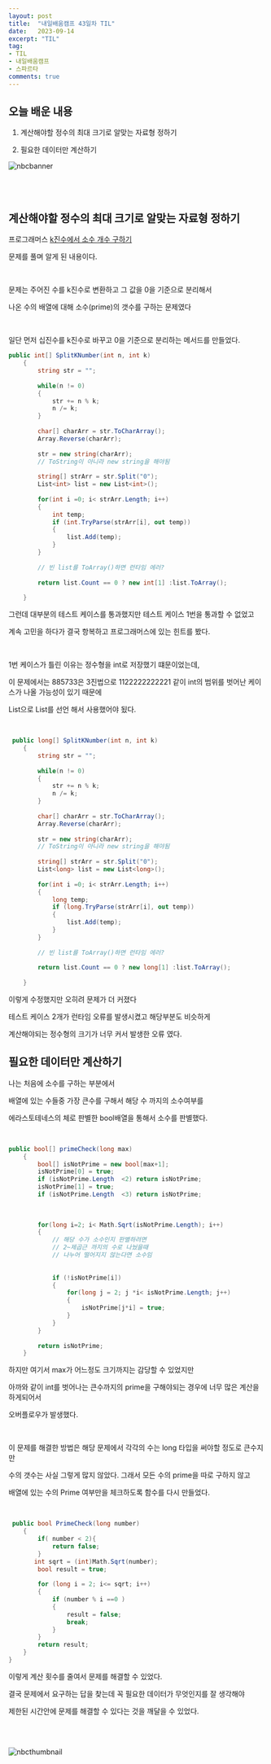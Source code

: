 ```yaml
---
layout: post
title:  "내일배움캠프 43일차 TIL"
date:   2023-09-14
excerpt: "TIL"
tag:
- TIL
- 내일배움캠프
- 스파르타
comments: true
---
```


## 오늘 배운 내용

1. 계산해야할 정수의 최대 크기로 알맞는 자료형 정하기

2. 필요한 데이터만 계산하기


![nbcbanner](/assets/img/TILbanner.png)

<br/>
<br/>

## 계산해야할 정수의 최대 크기로 알맞는 자료형 정하기

프로그래머스 [k진수에서 소수 개수 구하기](https://school.programmers.co.kr/learn/courses/30/lessons/92335)

문제를 풀며 알게 된 내용이다.

<br/>

문제는 주어진 수를 k진수로 변환하고 그 값을 0을 기준으로 분리해서

나온 수의 배열에 대해 소수(prime)의 갯수를 구하는 문제였다

<br/>

일단 먼저 십진수를 k진수로 바꾸고 0을 기준으로 분리하는 메서드를 만들었다.

```cs
public int[] SplitKNumber(int n, int k)
    {
        string str = "";
        
        while(n != 0)
        {
            str += n % k;
            n /= k;
        }
        
        char[] charArr = str.ToCharArray();
        Array.Reverse(charArr);
        
        str = new string(charArr);
        // ToString이 아니라 new string을 해야됨
        
        string[] strArr = str.Split("0");
        List<int> list = new List<int>();
       
        for(int i =0; i< strArr.Length; i++)
        {
            int temp;
            if (int.TryParse(strArr[i], out temp))
            {
                list.Add(temp);
            }
        }
        
        // 빈 list를 ToArray()하면 런타임 에러?
        
        return list.Count == 0 ? new int[1] :list.ToArray();
        
    }
```

그런데 대부분의 테스트 케이스를 통과했지만 테스트 케이스 1번을 통과할 수 없었고

계속 고민을 하다가 결국 항복하고 프로그래머스에 있는 힌트를 봤다.

<br/>

1번 케이스가 틀린 이유는 정수형을 int로 저장했기 떄문이었는데,

이 문제에서는 885733은 3진법으로 1122222222221 같이 int의 범위를 벗어난 케이스가 나올 가능성이 있기 때문에

List<long>으로 List를 선언 해서 사용했어야 됬다.

<br/>

```cs
 public long[] SplitKNumber(int n, int k)
    {
        string str = "";
        
        while(n != 0)
        {
            str += n % k;
            n /= k;
        }
        
        char[] charArr = str.ToCharArray();
        Array.Reverse(charArr);
        
        str = new string(charArr);
        // ToString이 아니라 new string을 해야됨
        
        string[] strArr = str.Split("0");
        List<long> list = new List<long>();
       
        for(int i =0; i< strArr.Length; i++)
        {
            long temp;
            if (long.TryParse(strArr[i], out temp))
            {
                list.Add(temp);
            }
        }
        
        // 빈 list를 ToArray()하면 런타임 에러?
        
        return list.Count == 0 ? new long[1] :list.ToArray();
        
    }
```

이렇게 수정했지만 오히려 문제가 더 커졌다

테스트 케이스 2개가 런타임 오류를 발생시켰고 해당부분도 비슷하게

계산해야되는 정수형의 크기가 너무 커서 발생한 오류 였다.


## 필요한 데이터만 계산하기

나는 처음에  소수를 구하는 부분에서

배열에 있는 수들중 가장 큰수를 구해서 해당 수 까지의 소수여부를

에라스토테네스의 체로 판별한 bool배열을 통해서 소수를 판별했다.

<br/>

```cs
public bool[] primeCheck(long max)
    {
        bool[] isNotPrime = new bool[max+1];
        isNotPrime[0] = true;
        if (isNotPrime.Length  <2) return isNotPrime;
        isNotPrime[1] = true;
        if (isNotPrime.Length  <3) return isNotPrime;
        
        
        
        for(long i=2; i< Math.Sqrt(isNotPrime.Length); i++)
        {
            // 해당 수가 소수인지 판별하려면
            // 2~제곱근 까지의 수로 나눴을때
            // 나누어 떨어지지 않는다면 소수임
            
            
            if (!isNotPrime[i])
            {
                for(long j = 2; j *i< isNotPrime.Length; j++)
                {
                    isNotPrime[j*i] = true;
                }
            }
        }
        
        return isNotPrime;
    }
```

하지만 여기서 max가 어느정도 크기까지는 감당할 수 있었지만

아까와 같이 int를 벗어나는 큰수까지의 prime을 구해야되는 경우에 너무 많은 계산을 하게되어서

오버플로우가 발생했다.

<br/>

이 문제를 해결한 방법은 해당 문제에서 각각의 수는 long 타입을 써야할 정도로 큰수지만

수의 갯수는 사실 그렇게 많지 않았다. 그래서 모든 수의 prime을 따로 구하지 않고

배열에 있는 수의 Prime 여부만을 체크하도록 함수를 다시 만들었다.

<br/>

```cs
 public bool PrimeCheck(long number)
    {
        if( number < 2){
            return false;
        }
       int sqrt = (int)Math.Sqrt(number);
        bool result = true;
        
        for (long i = 2; i<= sqrt; i++)
        {
            if (number % i ==0 )
            {
                result = false;
                break;
            }
        }
        return result;
    }
}
```

이렇게 계산 횟수를 줄여서 문제를 해결할 수 있었다.

결국 문제에서 요구하는 답을 찾는데 꼭 필요한 데이터가 무엇인지를 잘 생각해야 

제한된 시간안에 문제를 해결할 수 있다는 것을 깨달을 수 있었다.

<br/>
<br/>

![nbcthumbnail](/assets/img/thumbnail-image.png)